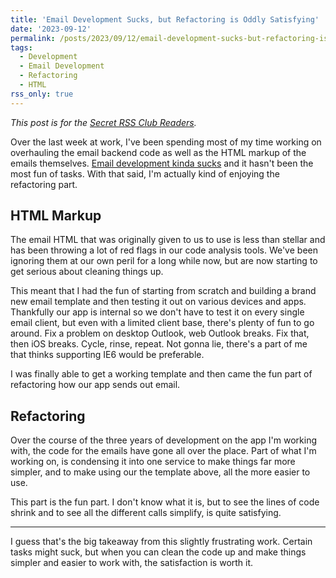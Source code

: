 ```yaml
---
title: 'Email Development Sucks, but Refactoring is Oddly Satisfying'
date: '2023-09-12'
permalink: /posts/2023/09/12/email-development-sucks-but-refactoring-is-oddly-satisfying/index.html
tags:
  - Development
  - Email Development
  - Refactoring
  - HTML
rss_only: true
---
```


*This post is for the [Secret RSS Club Readers](https://kpwags.com/posts/2022/08/15/welcome-to-the-rss-club).*
<!-- excerpt -->

Over the last week at work, I've been spending most of my time working on overhauling the email backend code as well as the HTML markup of the emails themselves. [Email development kinda sucks](https://dodov.dev/blog/why-does-email-development-have-to-suck) and it hasn't been the most fun of tasks. With that said, I'm actually kind of enjoying the refactoring part.

## HTML Markup

The email HTML that was originally given to us to use is less than stellar and has been throwing a lot of red flags in our code analysis tools. We've been ignoring them at our own peril for a long while now, but are now starting to get serious about cleaning things up.

This meant that I had the fun of starting from scratch and building a brand new email template and then testing it out on various devices and apps. Thankfully our app is internal so we don't have to test it on every single email client, but even with a limited client base, there's plenty of fun to go around. Fix a problem on desktop Outlook, web Outlook breaks. Fix that, then iOS breaks. Cycle, rinse, repeat. Not gonna lie, there's a part of me that thinks supporting IE6 would be preferable.

I was finally able to get a working template and then came the fun part of refactoring how our app sends out email.

## Refactoring

Over the course of the three years of development on the app I'm working with, the code for the emails have gone all over the place. Part of what I'm working on, is condensing it into one service to make things far more simpler, and to make using our the template above, all the more easier to use.

This part is the fun part. I don't know what it is, but to see the lines of code shrink and to see all the different calls simplify, is quite satisfying.

---

I guess that's the big takeaway from this slightly frustrating work. Certain tasks might suck, but when you can clean the code up and make things simpler and easier to work with, the satisfaction is worth it.